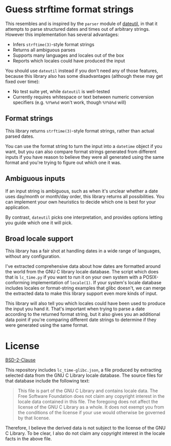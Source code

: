 # Guess strftime format strings

This resembles and is inspired by the `parser` module of [dateutil][],
in that it attempts to parse structured dates and times out of arbitrary
strings. However this implementation has several advantages:

[dateutil]: https://pypi.org/project/python-dateutil/

- Infers `strftime(3)`-style format strings
- Returns all ambiguous parses
- Supports many languages and locales out of the box
- Reports which locales could have produced the input

You should use `dateutil` instead if you don't need any of those
features, because this library also has some disadvantages (although
these may get fixed over time):

- No test suite yet, while `dateutil` is well-tested
- Currently requires whitespace or text between numeric conversion
  specifiers (e.g. `%Y%m%d` won't work, though `%Y%b%d` will)

## Format strings

This library returns `strftime(3)`-style format strings, rather than
actual parsed dates.

You can use the format string to turn the input into a `datetime` object
if you want, but you can also compare format strings generated from
different inputs if you have reason to believe they were all generated
using the same format and you're trying to figure out which one it was.

## Ambiguous inputs

If an input string is ambiguous, such as when it's unclear whether a
date uses day/month or month/day order, this library returns all
possibilities. You can implement your own heuristics to decide which one
is best for your application.

By contrast, `dateutil` picks one interpretation, and provides options
letting you guide which one it will pick.

## Broad locale support

This library has a fair shot at handling dates in a wide range of
languages, without any configuration.

I've extracted comprehensive data about how dates are formatted around
the world from the GNU C library locale database. The script which does
that is `lc_time.py` if you want to run it on your own system with a
POSIX-conforming implementation of `locale(1)`. If your system's locale
database includes locales or format-string examples that glibc doesn't,
we can merge the extracted data to make this library support even more
kinds of input.

This library will also tell you which locales could have been used to
produce the input you hand it. That's important when trying to parse a
date according to the returned format string, but it also gives you an
additional data point if you're comparing different date strings to
determine if they were generated using the same format.

# License

[BSD-2-Clause](https://spdx.org/licenses/BSD-2-Clause.html)

This repository includes `lc_time-glibc.json`, a file produced by
extracting selected data from the GNU C Library locale database. The
source files for that database include the following text:

> This file is part of the GNU C Library and contains locale data.
> The Free Software Foundation does not claim any copyright interest
> in the locale data contained in this file.  The foregoing does not
> affect the license of the GNU C Library as a whole.  It does not
> exempt you from the conditions of the license if your use would
> otherwise be governed by that license.

Therefore, I believe the derived data is not subject to the license of
the GNU C Library. To be clear, I also do not claim any copyright
interest in the locale facts in the above file.
